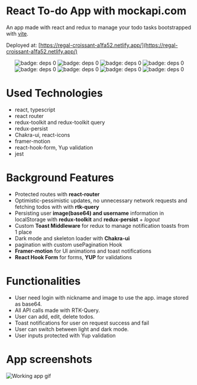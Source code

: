 # React To-do App with mockapi.com
An app made with react and redux to manage your todo tasks bootstrapped with [vite](https://vitejs.dev/).

Deployed at: [https://regal-croissant-a1fa52.netlify.app/](https://regal-croissant-a1fa52.netlify.app/)
<p align="center">
  <img alt="badge: deps 0" src="https://img.shields.io/badge/react-%2320232a.svg?style=flat-square&logo=react&logoColor=%2361DAFB" />
  <img alt="badge: deps 0" src="https://img.shields.io/badge/typescript-%23007ACC.svg?style=flat-square&logo=typescript&logoColor=white" />
  <img alt="badge: deps 0" src="https://img.shields.io/badge/React_Router-CA4245?style=flat-square&logo=react-router&logoColor=white" />
  <img alt="badge: deps 0" src="https://img.shields.io/badge/redux-%23593d88.svg?style=flat-square&logo=redux&logoColor=white" />
  <img alt="badge: deps 0" src="https://img.shields.io/badge/React%20Hook%20Form-%23EC5990.svg?style=flat-square&logo=reacthookform&logoColor=white" />
  <img alt="badge: deps 0" src="https://img.shields.io/badge/chakra-%234ED1C5.svg?style=flat-square&logo=chakraui&logoColor=white" />
  <img alt="badge: deps 0" src="https://img.shields.io/badge/Framer-black?style=flat-square&logo=framer&logoColor=blue" />
  <img alt="badge: deps 0" src="https://img.shields.io/badge/-jest-%23C21325?style=flat-square&logo=jest&logoColor=white" />
</p>

# Used Technologies
- react, typescript
- react router
- redux-toolkit and redux-toolkit query
- redux-persist
- Chakra-ui, react-icons
- framer-motion
- react-hook-form, Yup validation
- jest




# Background Features
- Protected routes with **react-router**
- Optimistic-pessimistic updates, no unnecessary network requests and fetching todos with with **rtk-query**
- Persisting user **image(base64) and username** information in localStorage with **redux-toolkit** and **redux-persist** + _logout_ 
- Custom **Toast Middleware** for redux to manage notification toasts from 1 place
- Dark mode and skeleton loader with **Chakra-ui**
- pagination with custom usePagination Hook
- **Framer-motion** for UI animations and toast notifications
- **React Hook Form** for forms, **YUP** for validations

# Functionalities
- User need login with nickname and image to use the app. image stored as base64.
- All API calls made with RTK-Query. 
- User can add, edit, delete todos.
- Toast notifications for user on request success and fail 
- User can switch between light and dark mode.
- User inputs protected with Yup validation 

# App screenshots

![Working app gif](https://github.com/ouzkagan/reactjs-rtk-query-chakra-ui-todo-app/blob/master/app-working.gif)
